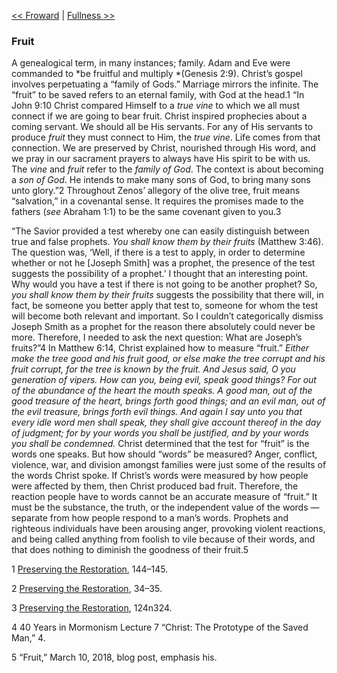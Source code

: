 [<< Froward](Froward.md)  |  [Fullness >>](Fullness.md)

### Fruit
A genealogical term, in many instances; family. Adam and Eve were commanded to *be fruitful and multiply *(Genesis 2:9). Christ’s gospel involves perpetuating a “family of Gods.” Marriage mirrors the infinite. The “fruit” to be saved refers to an eternal family, with God at the head.1 “In John 9:10 Christ compared Himself to a *true vine* to which we all must connect if we are going to bear fruit. Christ inspired prophecies about a coming servant. We should all be His servants. For any of His servants to produce *fruit* they must connect to Him, the *true vine*. Life comes from that connection. We are preserved by Christ, nourished through His word, and we pray in our sacrament prayers to always have His spirit to be with us. The *vine* and *fruit* refer to the *family of God*. The context is about becoming a *son of God*. He intends to make many sons of God, to bring many sons unto glory.”2 Throughout Zenos’ allegory of the olive tree, fruit means “salvation,” in a covenantal sense. It requires the promises made to the fathers (*see* Abraham 1:1) to be the same covenant given to you.3

“The Savior provided a test whereby one can easily distinguish between true and false prophets. *You shall know them by their fruits* (Matthew 3:46). The question was, ‘Well, if there is a test to apply, in order to determine whether or not he [Joseph Smith] was a prophet, the presence of the test suggests the possibility of a prophet.’ I thought that an interesting point. Why would you have a test if there is not going to be another prophet? So, *you shall know them by their fruits* suggests the possibility that there will, in fact, be someone you better apply that test to, someone for whom the test will become both relevant and important. So I couldn’t categorically dismiss Joseph Smith as a prophet for the reason there absolutely could never be more. Therefore, I needed to ask the next question: What are Joseph’s fruits?”4 In Matthew 6:14, Christ explained how to measure “fruit.” *Either make the tree good and his fruit good, or else make the tree corrupt and his fruit corrupt, for the tree is known by the fruit. And Jesus said, O you generation of vipers. How can you, being evil, speak good things? For out of the abundance of the heart the mouth speaks. A good man, out of the good treasure of the heart, brings forth good things; and an evil man, out of the evil treasure, brings forth evil things. And again I say unto you that every idle word men shall speak, they shall give account thereof in the day of judgment; for by your words you shall be justified, and by your words you shall be condemned.* Christ determined that the test for “fruit” is the words one speaks. But how should “words” be measured? Anger, conflict, violence, war, and division amongst families were just some of the results of the words Christ spoke. If Christ’s words were measured by how people were affected by them, then Christ produced bad fruit. Therefore, the reaction people have to words cannot be an accurate measure of “fruit.” It must be the substance, the truth, or the independent value of the words — separate from how people respond to a man’s words. Prophets and righteous individuals have been arousing anger, provoking violent reactions, and being called anything from foolish to vile because of their words, and that does nothing to diminish the goodness of their fruit.5



1
[Preserving the Restoration](#), 144–145.


2
[Preserving the Restoration](#), 34–35.


3
[Preserving the Restoration](#), 124n324.


4 40 Years in Mormonism Lecture 7 “Christ: The Prototype of the Saved Man,” 4.


5 “Fruit,” March 10, 2018, blog post, emphasis his.